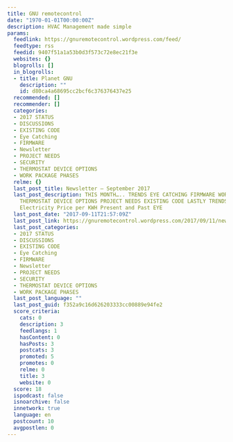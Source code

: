 ```yaml
---
title: GNU remotecontrol
date: "1970-01-01T00:00:00Z"
description: HVAC Management made simple
params:
  feedlink: https://gnuremotecontrol.wordpress.com/feed/
  feedtype: rss
  feedid: 9407f51a1a53b0d3f573c72e8ec21f3e
  websites: {}
  blogrolls: []
  in_blogrolls:
  - title: Planet GNU
    description: ""
    id: d80ca4a68695cc2bcf6c376376437e25
  recommended: []
  recommender: []
  categories:
  - 2017 STATUS
  - DISCUSSIONS
  - EXISTING CODE
  - Eye Catching
  - FIRMWARE
  - Newsletter
  - PROJECT NEEDS
  - SECURITY
  - THERMOSTAT DEVICE OPTIONS
  - WORK PACKAGE PHASES
  relme: {}
  last_post_title: Newsletter – September 2017
  last_post_description: THIS MONTH….. TRENDS EYE CATCHING FIRMWARE WORK PACKAGE PHASES
    THERMOSTAT DEVICE OPTIONS PROJECT NEEDS EXISTING CODE LASTLY TRENDS United States
    Electricity Price per KWH Present and Past EYE
  last_post_date: "2017-09-11T21:57:09Z"
  last_post_link: https://gnuremotecontrol.wordpress.com/2017/09/11/newsletter-september-2017/
  last_post_categories:
  - 2017 STATUS
  - DISCUSSIONS
  - EXISTING CODE
  - Eye Catching
  - FIRMWARE
  - Newsletter
  - PROJECT NEEDS
  - SECURITY
  - THERMOSTAT DEVICE OPTIONS
  - WORK PACKAGE PHASES
  last_post_language: ""
  last_post_guid: f352a9c16d626203333cc00889e94fe2
  score_criteria:
    cats: 0
    description: 3
    feedlangs: 1
    hasContent: 0
    hasPosts: 3
    postcats: 3
    promoted: 5
    promotes: 0
    relme: 0
    title: 3
    website: 0
  score: 18
  ispodcast: false
  isnoarchive: false
  innetwork: true
  language: en
  postcount: 10
  avgpostlen: 0
---
```

